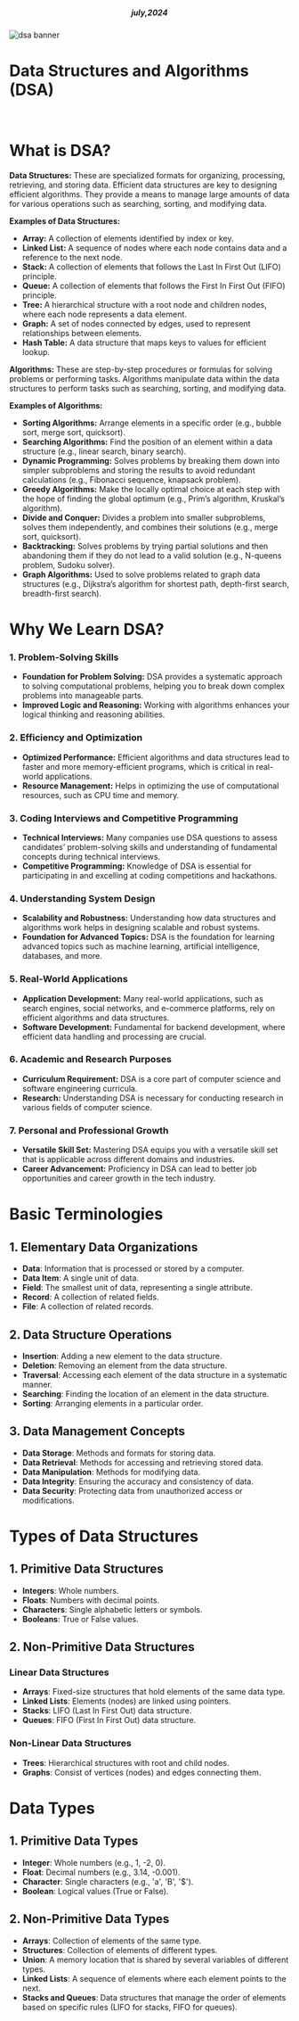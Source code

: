 <div align="center">
   <h5>july,2024</h5>
  </div>

![dsa banner](https://github.com/Buha-hepin/Data-structure-and-algorithm/assets/157839340/3b9c6b84-4835-4eee-a32c-acf4394f90ca)
<h1>Data Structures and Algorithms (DSA)</h1>

<br>
    <h1>What is DSA?</h1>
        <p>
            <strong>Data Structures:</strong> These are specialized formats for organizing, processing, retrieving, and storing data. Efficient data structures are key to designing efficient algorithms. They provide a means to manage large amounts of data for various operations such as searching, sorting, and modifying data.
        </p>
        <p>
            <strong>Examples of Data Structures:</strong>
        </p>
        <ul>
            <li><strong>Array:</strong> A collection of elements identified by index or key.</li>
            <li><strong>Linked List:</strong> A sequence of nodes where each node contains data and a reference to the next node.</li>
            <li><strong>Stack:</strong> A collection of elements that follows the Last In First Out (LIFO) principle.</li>
            <li><strong>Queue:</strong> A collection of elements that follows the First In First Out (FIFO) principle.</li>
            <li><strong>Tree:</strong> A hierarchical structure with a root node and children nodes, where each node represents a data element.</li>
            <li><strong>Graph:</strong> A set of nodes connected by edges, used to represent relationships between elements.</li>
            <li><strong>Hash Table:</strong> A data structure that maps keys to values for efficient lookup.</li>
        </ul>
        <p>
            <strong>Algorithms:</strong> These are step-by-step procedures or formulas for solving problems or performing tasks. Algorithms manipulate data within the data structures to perform tasks such as searching, sorting, and modifying data.
        </p>
        <p>
            <strong>Examples of Algorithms:</strong>
        </p>
        <ul>
            <li><strong>Sorting Algorithms:</strong> Arrange elements in a specific order (e.g., bubble sort, merge sort, quicksort).</li>
            <li><strong>Searching Algorithms:</strong> Find the position of an element within a data structure (e.g., linear search, binary search).</li>
            <li><strong>Dynamic Programming:</strong> Solves problems by breaking them down into simpler subproblems and storing the results to avoid redundant calculations (e.g., Fibonacci sequence, knapsack problem).</li>
            <li><strong>Greedy Algorithms:</strong> Make the locally optimal choice at each step with the hope of finding the global optimum (e.g., Prim’s algorithm, Kruskal’s algorithm).</li>
            <li><strong>Divide and Conquer:</strong> Divides a problem into smaller subproblems, solves them independently, and combines their solutions (e.g., merge sort, quicksort).</li>
            <li><strong>Backtracking:</strong> Solves problems by trying partial solutions and then abandoning them if they do not lead to a valid solution (e.g., N-queens problem, Sudoku solver).</li>
            <li><strong>Graph Algorithms:</strong> Used to solve problems related to graph data structures (e.g., Dijkstra’s algorithm for shortest path, depth-first search, breadth-first search).</li>
        </ul>

<h1>Why We Learn DSA?</h1>
        <h3>1. Problem-Solving Skills</h3>
        <ul>
            <li><strong>Foundation for Problem Solving:</strong> DSA provides a systematic approach to solving computational problems, helping you to break down complex problems into manageable parts.</li>
            <li><strong>Improved Logic and Reasoning:</strong> Working with algorithms enhances your logical thinking and reasoning abilities.</li>
        </ul>
 <h3>2. Efficiency and Optimization</h3>
        <ul>
            <li><strong>Optimized Performance:</strong> Efficient algorithms and data structures lead to faster and more memory-efficient programs, which is critical in real-world applications.</li>
            <li><strong>Resource Management:</strong> Helps in optimizing the use of computational resources, such as CPU time and memory.</li>
        </ul>

<h3>3. Coding Interviews and Competitive Programming</h3>
        <ul>
            <li><strong>Technical Interviews:</strong> Many companies use DSA questions to assess candidates’ problem-solving skills and understanding of fundamental concepts during technical interviews.</li>
            <li><strong>Competitive Programming:</strong> Knowledge of DSA is essential for participating in and excelling at coding competitions and hackathons.</li>
        </ul>

<h3>4. Understanding System Design</h3>
        <ul>
            <li><strong>Scalability and Robustness:</strong> Understanding how data structures and algorithms work helps in designing scalable and robust systems.</li>
            <li><strong>Foundation for Advanced Topics:</strong> DSA is the foundation for learning advanced topics such as machine learning, artificial intelligence, databases, and more.</li>
        </ul>

 <h3>5. Real-World Applications</h3>
        <ul>
            <li><strong>Application Development:</strong> Many real-world applications, such as search engines, social networks, and e-commerce platforms, rely on efficient algorithms and data structures.</li>
            <li><strong>Software Development:</strong> Fundamental for backend development, where efficient data handling and processing are crucial.</li>
        </ul>

<h3>6. Academic and Research Purposes</h3>
        <ul>
            <li><strong>Curriculum Requirement:</strong> DSA is a core part of computer science and software engineering curricula.</li>
            <li><strong>Research:</strong> Understanding DSA is necessary for conducting research in various fields of computer science.</li>
        </ul>

<h3>7. Personal and Professional Growth</h3>
        <ul>
            <li><strong>Versatile Skill Set:</strong> Mastering DSA equips you with a versatile skill set that is applicable across different domains and industries.</li>
            <li><strong>Career Advancement:</strong> Proficiency in DSA can lead to better job opportunities and career growth in the tech industry.</li>
        </ul>
    <h1>Basic Terminologies</h1>
    <h2>1. Elementary Data Organizations</h2>
    <ul>
        <li><strong>Data</strong>: Information that is processed or stored by a computer.</li>
        <li><strong>Data Item</strong>: A single unit of data.</li>
        <li><strong>Field</strong>: The smallest unit of data, representing a single attribute.</li>
        <li><strong>Record</strong>: A collection of related fields.</li>
        <li><strong>File</strong>: A collection of related records.</li>
    </ul>
<h2>2. Data Structure Operations</h2>
    <ul>
        <li><strong>Insertion</strong>: Adding a new element to the data structure.</li>
        <li><strong>Deletion</strong>: Removing an element from the data structure.</li>
        <li><strong>Traversal</strong>: Accessing each element of the data structure in a systematic manner.</li>
        <li><strong>Searching</strong>: Finding the location of an element in the data structure.</li>
        <li><strong>Sorting</strong>: Arranging elements in a particular order.</li>
    </ul>
<h2>3. Data Management Concepts</h2>
    <ul>
        <li><strong>Data Storage</strong>: Methods and formats for storing data.</li>
        <li><strong>Data Retrieval</strong>: Methods for accessing and retrieving stored data.</li>
        <li><strong>Data Manipulation</strong>: Methods for modifying data.</li>
        <li><strong>Data Integrity</strong>: Ensuring the accuracy and consistency of data.</li>
        <li><strong>Data Security</strong>: Protecting data from unauthorized access or modifications.</li>
    </ul>
<h1>Types of Data Structures</h1>
    <h2>1. Primitive Data Structures</h2>
    <ul>
        <li><strong>Integers</strong>: Whole numbers.</li>
        <li><strong>Floats</strong>: Numbers with decimal points.</li>
        <li><strong>Characters</strong>: Single alphabetic letters or symbols.</li>
        <li><strong>Booleans</strong>: True or False values.</li>
    </ul>

<h2>2. Non-Primitive Data Structures</h2>
    <h3>Linear Data Structures</h3>
    <ul>
        <li><strong>Arrays</strong>: Fixed-size structures that hold elements of the same data type.</li>
        <li><strong>Linked Lists</strong>: Elements (nodes) are linked using pointers.</li>
        <li><strong>Stacks</strong>: LIFO (Last In First Out) data structure.</li>
        <li><strong>Queues</strong>: FIFO (First In First Out) data structure.</li>
    </ul>
    <h3>Non-Linear Data Structures</h3>
    <ul>
        <li><strong>Trees</strong>: Hierarchical structures with root and child nodes.</li>
        <li><strong>Graphs</strong>: Consist of vertices (nodes) and edges connecting them.</li>
    </ul>

  <h1>Data Types</h1>
    <h2>1. Primitive Data Types</h2>
    <ul>
        <li><strong>Integer</strong>: Whole numbers (e.g., 1, -2, 0).</li>
        <li><strong>Float</strong>: Decimal numbers (e.g., 3.14, -0.001).</li>
        <li><strong>Character</strong>: Single characters (e.g., 'a', 'B', '$').</li>
        <li><strong>Boolean</strong>: Logical values (True or False).</li>
    </ul>

  <h2>2. Non-Primitive Data Types</h2>
    <ul>
        <li><strong>Arrays</strong>: Collection of elements of the same type.</li>
        <li><strong>Structures</strong>: Collection of elements of different types.</li>
        <li><strong>Union</strong>: A memory location that is shared by several variables of different types.</li>
        <li><strong>Linked Lists</strong>: A sequence of elements where each element points to the next.</li>
        <li><strong>Stacks and Queues</strong>: Data structures that manage the order of elements based on specific rules (LIFO for stacks, FIFO for queues).</li>
    </ul>

